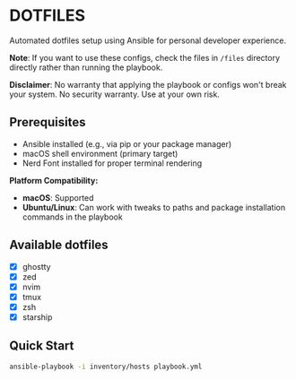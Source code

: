 # DOTFILES

Automated dotfiles setup using Ansible for personal developer experience.

**Note**: If you want to use these configs, check the files in `/files` directory directly rather than running the playbook.

**Disclaimer**: No warranty that applying the playbook or configs won't break your system. No security warranty. Use at your own risk.

## Prerequisites
- Ansible installed (e.g., via pip or your package manager)
- macOS shell environment (primary target)
- Nerd Font installed for proper terminal rendering

**Platform Compatibility:**
- **macOS**: Supported
- **Ubuntu/Linux**: Can work with tweaks to paths and package installation commands in the playbook

## Available dotfiles
- [x] ghostty
- [x] zed
- [x] nvim
- [x] tmux
- [x] zsh
- [x] starship

## Quick Start
```bash
ansible-playbook -i inventory/hosts playbook.yml
```
